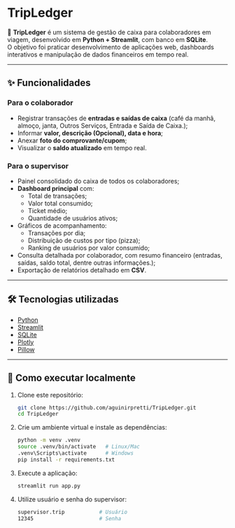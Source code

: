# TripLedger

💼 **TripLedger** é um sistema de gestão de caixa para colaboradores em viagem, desenvolvido em **Python + Streamlit**, com banco em **SQLite**.  
O objetivo foi praticar desenvolvimento de aplicações web, dashboards interativos e manipulação de dados financeiros em tempo real.

---

## ✨ Funcionalidades

### Para o colaborador
- Registrar transações de **entradas e saídas de caixa** (café da manhã, almoço, janta, Outros Serviços, Entrada e Saída de Caixa.);
- Informar **valor, descrição (Opcional), data e hora**;
- Anexar **foto do comprovante/cupom**;
- Visualizar o **saldo atualizado** em tempo real.

### Para o supervisor
- Painel consolidado do caixa de todos os colaboradores;
- **Dashboard principal** com:
  - Total de transações;
  - Valor total consumido;
  - Ticket médio;
  - Quantidade de usuários ativos;
- Gráficos de acompanhamento:
  - Transações por dia;
  - Distribuição de custos por tipo (pizza);
  - Ranking de usuários por valor consumido;
- Consulta detalhada por colaborador, com resumo financeiro (entradas, saídas, saldo total, dentre outras informações.);
- Exportação de relatórios detalhado em **CSV**.

---

## 🛠️ Tecnologias utilizadas
- [Python](https://www.python.org/)  
- [Streamlit](https://streamlit.io/)  
- [SQLite](https://www.sqlite.org/)  
- [Plotly](https://plotly.com/)  
- [Pillow](https://pillow.readthedocs.io/)

---

## 🚀 Como executar localmente

1. Clone este repositório:
   ```bash
   git clone https://github.com/aguinirpretti/TripLedger.git
   cd TripLedger
   
2. Crie um ambiente virtual e instale as dependências:
   ```bash
   python -m venv .venv
   source .venv/bin/activate   # Linux/Mac
   .venv\Scripts\activate      # Windows
   pip install -r requirements.txt
   
3. Execute a aplicação:
   ```bash
   streamlit run app.py

4. Utilize usuário e senha do supervisor:
   ```bash
   supervisor.trip           # Usuário
   12345                     # Senha
